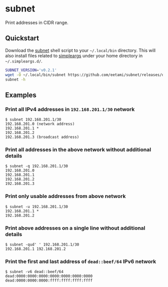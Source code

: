 # subnet

Print addresses in CIDR range.

## Quickstart

Download the [subnet](https://github.com/eetami/subnet/releases/latest) shell
script to your `~/.local/bin` directory. This will also install files related to
[simpleargs](https://github.com/laurivan/simpleargs) under your home directory in `~/.simpleargs.d/`.

```bash
SUBNET_VERSION='v0.2.1'
wget -O ~/.local/bin/subnet https://github.com/eetami/subnet/releases/download/${SUBNET_VERSION}/subnet
subnet -h
```

## Examples

### Print all IPv4 addresses in `192.168.201.1/30` network

```console
$ subnet 192.168.201.1/30
192.168.201.0 (network address)
192.168.201.1 *
192.168.201.2
192.168.201.3 (broadcast address)
```

### Print all addresses in the above network without additional details

```console
$ subnet -q 192.168.201.1/30
192.168.201.0
192.168.201.1
192.168.201.2
192.168.201.3
```

### Print only usable addresses from above network

```console
$ subnet -u 192.168.201.1/30
192.168.201.1 *
192.168.201.2
```

### Print above addresses on a single line without additional details

```console
$ subnet -qud' ' 192.168.201.1/30
192.168.201.1 192.168.201.2
```

### Print the first and last address of `dead::beef/64` IPv6 network

```console
$ subnet -v6 dead::beef/64
dead:0000:0000:0000:0000:0000:0000:0000
dead:0000:0000:0000:ffff:ffff:ffff:ffff
```
